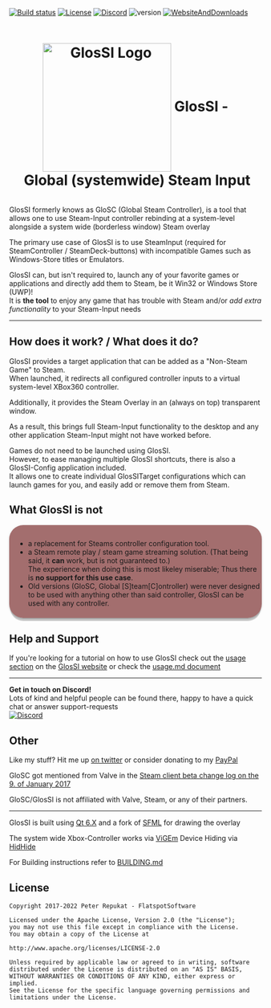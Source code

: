 [![Build status](https://ci.appveyor.com/api/projects/status/l9hq9qglvn6q5wdg/branch/main?svg=true)](https://ci.appveyor.com/project/Alia5/glossi/branch/main) [![License](https://img.shields.io/badge/License-Apache%202.0-blue.svg)](https://opensource.org/licenses/Apache-2.0) [![Discord](https://img.shields.io/discord/368823110817808384.svg)](https://discord.gg/T9b4D5y) ![version](https://img.shields.io/github/v/tag/alia5/glossi?label=version) [![WebsiteAndDownloads](https://img.shields.io/website?label=Website%20%26%20downloads&url=https%3A%2F%2Fglossi.flatspot.pictures)](https://glossi.flatspot.pictures)

<div style="display: flex; align-items: center">
<h1 align="center"><img align="center" src="https://github.com/Alia5/GlosSI/blob/main/GlosSI_Logo_512.png?raw=true" width="256" height="256" alt="GlosSI Logo" />
  GlosSI&nbsp;-&nbsp;Global&nbsp;(systemwide)&nbsp;Steam&nbsp;Input</h1>
</div>

GlosSI formerly knows as GloSC (Global Steam Controller), is a tool that allows one to use Steam-Input controller rebinding at a system-level alongside a system wide (borderless window) Steam overlay  

The primary use case of GlosSI is to use SteamInput (required for SteamController / SteamDeck-buttons) with incompatible Games such as Windows-Store titles or Emulators.  

GlosSI can, but isn't required to, launch any of your favorite games or applications and directly add them to Steam, be it Win32 or Windows Store (UWP)!  
It is **the tool** to enjoy any game that has trouble with Steam and/or *add extra functionality* to your Steam-Input needs  

---

## How does it work? / What does it do?

GlosSI provides a target application that can be added as a "Non-Steam Game" to Steam.  
When launched, it redirects all configured controller inputs to a virtual system-level XBox360 controller.

Additionally, it provides the Steam Overlay in an (always on top) transparent window.

As a result, this brings full Steam-Input functionality to the desktop and any other application Steam-Input might not have worked before.

Games do not need to be launched using GlosSI.  
However, to ease managing multiple GlosSI shortcuts, there is also a GlosSI-Config application included.  
It allows one to create individual GlosSITarget configurations which can launch games for you, and easily add or remove them from Steam.

## What GlosSI is not

<div style="background: #5f000090; padding: 1em 0 0.5em 1em; border-radius: 2em; box-shadow: 0 8px 1px -2px rgba(0,0,0,.2),0 2px 2px 0 rgba(0,0,0,.14),0 1px 5px 0 rgba(0,0,0,.12)!important;">

- a replacement for Steams controller configuration tool.
- a Steam remote play / steam game streaming solution. (That being said, it **can** work, but is not guaranteed to.)  
  The experience when doing this is most likeley miserable; Thus there is **no support for this use case**.
- Old versions (GloSC, Global [S]team[C]ontroller) were never designed to be used with anything other than said controller, GlosSI can be used with any controller.
</div>

## Help and Support

If you're looking for a tutorial on how to use GlosSI check out the [usage section](https://glossi.flatspot.pictures/#usage) on the [GlosSI website](https://glossi.flatspot.pictures/) or check the [usage.md document](./docs/Usage.md)

---

**Get in touch on Discord!**  
Lots of kind and helpful people can be found there, happy to have a quick chat or answer support-requests  
[![Discord](https://img.shields.io/discord/368823110817808384.svg)](https://discord.gg/T9b4D5y)

## Other

Like my stuff? Hit me up [on twitter](https://twitter.com/Flatspotpics) or consider donating to my [PayPal](https://www.paypal.me/Flatspotpics)

GloSC got mentioned from Valve in the [Steam client beta change log on the 9. of January 2017](https://twitter.com/flatspotpics/status/818697837055770624)

GloSC/GlosSI is not affiliated with Valve, Steam, or any of their partners.

---

GlosSI is built using [Qt 6.X](https://www.qt.io/) and a fork of [SFML](http://www.sfml-dev.org/) for drawing the overlay

The system wide Xbox-Controller works via [ViGEm](https://vigem.org/projects/ViGEm/)
Device Hiding via [HidHide](https://vigem.org/projects/HidHide/)

For Building instructions refer to [BUILDING.md](./docs/BUILDING.md)

## License

```license
Copyright 2017-2022 Peter Repukat - FlatspotSoftware

Licensed under the Apache License, Version 2.0 (the "License");
you may not use this file except in compliance with the License.
You may obtain a copy of the License at

http://www.apache.org/licenses/LICENSE-2.0

Unless required by applicable law or agreed to in writing, software
distributed under the License is distributed on an "AS IS" BASIS,
WITHOUT WARRANTIES OR CONDITIONS OF ANY KIND, either express or implied.
See the License for the specific language governing permissions and
limitations under the License.
```

